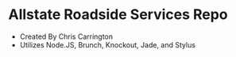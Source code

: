 # Allstate Roadside Services Repo
* Created By Chris Carrington
* Utilizes Node.JS, Brunch, Knockout, Jade, and Stylus